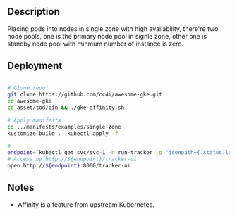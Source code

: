 # 
## Description
Placing pods into nodes in single zone with high availability, there're two node pools, one is the primary node pool in signle zone, other one is standby node pool with minmum number of instance is zero.

## Deployment

```sh

# Clone repo
git clone https://github.com/cc4i/awesome-gke.git
cd awesome-gke
cd asset/tod/bin && ./gke-affinity.sh

# Apply manifests
cd ../manifests/examples/single-zone
kustomize build . |kubectl apply -f -

# 
endpoint=`kubectl get svc/svc-1 -n run-tracker -o "jsonpath={.status.loadBalancer.ingress[0].ip}"`
# Access by http://${endpoint}/tracker-ui
open http://${endpoint}:8000/tracker-ui

```

## Notes
- Affinity is a feature from upstream Kubernetes. 